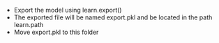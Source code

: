 * Export the model using learn.export()
* The exported file will be named export.pkl and be located in the path learn.path
* Move export.pkl to this folder
